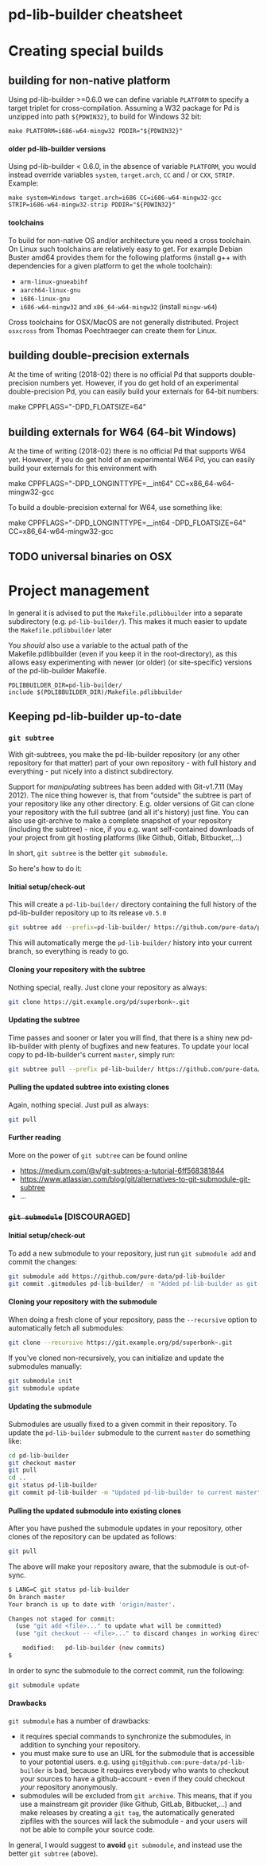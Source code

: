 pd-lib-builder cheatsheet
=========================

# Creating special builds

## building for non-native platform

Using pd-lib-builder >=0.6.0 we can define variable `PLATFORM` to specify a
target triplet for cross-compilation. Assuming a W32 package for Pd is unzipped
into path `${PDWIN32}`, to build for Windows 32 bit:

    make PLATFORM=i686-w64-mingw32 PDDIR="${PDWIN32}"

#### older pd-lib-builder versions

Using pd-lib-builder < 0.6.0, in the absence of variable `PLATFORM`, you would
instead override variables `system`, `target.arch`, `CC` and / or `CXX`,
`STRIP`. Example:

    make system=Windows target.arch=i686 CC=i686-w64-mingw32-gcc STRIP=i686-w64-mingw32-strip PDDIR="${PDWIN32}"

#### toolchains

To build for non-native OS and/or architecture you need a cross toolchain. On
Linux such toolchains are relatively easy to get. For example Debian Buster
amd64 provides them for the following platforms (install g++ with dependencies
for a given platform to get the whole toolchain):

- `arm-linux-gnueabihf`
- `aarch64-linux-gnu`
- `i686-linux-gnu`
- `i686-w64-mingw32` and `x86_64-w64-mingw32` (install `mingw-w64`)

Cross toolchains for OSX/MacOS are not generally distributed. Project
`osxcross` from Thomas Poechtraeger can create them for Linux.

## building double-precision externals

At the time of writing (2018-02) there is no official Pd that supports
double-precision numbers yet.
However, if you do get hold of an experimental double-precision Pd, you can
easily build your externals for 64-bit numbers:

   make CPPFLAGS="-DPD_FLOATSIZE=64"

## building externals for W64 (64-bit Windows)

At the time of writing (2018-02) there is no official Pd that supports
W64 yet.
However, if you do get hold of an experimental W64 Pd, you can
easily build your externals for this environment with

   make CPPFLAGS="-DPD_LONGINTTYPE=__int64" CC=x86_64-w64-mingw32-gcc


To build a double-precision external for W64, use something like:

   make CPPFLAGS="-DPD_LONGINTTYPE=__int64 -DPD_FLOATSIZE=64" CC=x86_64-w64-mingw32-gcc


## TODO universal binaries on OSX


# Project management

In general it is advised to put the `Makefile.pdlibbuilder` into a separate
subdirectory (e.g. `pd-lib-builder/`).
This makes it much easier to update the `Makefile.pdlibbuilder` later

You *should* also use a variable to the actual path of the Makefile.pdlibbuilder
(even if you keep it in the root-directory), as this allows easy experimenting
with newer (or older) (or site-specific) versions of the pd-lib-builder
Makefile.

~~~make
PDLIBBUILDER_DIR=pd-lib-builder/
include $(PDLIBBUILDER_DIR)/Makefile.pdlibbuilder
~~~

## Keeping pd-lib-builder up-to-date

### `git subtree`

With git-subtrees, you make the pd-lib-builder repository (or any other
repository for that matter) part of your own repository - with full history and
everything - put nicely into a distinct subdirectory.

Support for *manipulating* subtrees has been added with Git-v1.7.11 (May 2012).
The nice thing however is, that from "outside" the subtree is part of your
repository like any other directory. E.g. older versions of Git can clone your
repository with the full subtree (and all it's history) just fine.
You can also use git-archive to make a complete snapshot of your repository
(including the subtree) - nice, if you e.g. want self-contained downloads of
your project from git hosting platforms (like Github, Gitlab, Bitbucket,...)

In short, `git subtree` is the better `git submodule`.

So here's how to do it:

#### Initial setup/check-out
This will create a `pd-lib-builder/` directory containing the full history of
the pd-lib-builder repository up to its release `v0.5.0`

~~~sh
git subtree add --prefix=pd-lib-builder/ https://github.com/pure-data/pd-lib-builder v0.5.0
~~~

This will automatically merge the `pd-lib-builder/` history into your current
branch, so everything is ready to go.

#### Cloning your repository with the subtree
Nothing special, really.
Just clone your repository as always:

~~~sh
git clone https://git.example.org/pd/superbonk~.git
~~~

#### Updating the subtree
Time passes and sooner or later you will find, that there is a shiny new
pd-lib-builder with plenty of bugfixes and new features.
To update your local copy to pd-lib-builder's current `master`, simply run:

~~~sh
git subtree pull --prefix pd-lib-builder/ https://github.com/pure-data/pd-lib-builder master
~~~

#### Pulling the updated subtree into existing clones
Again, nothing special.
Just pull as always:

~~~sh
git pull
~~~


#### Further reading
More on the power of `git subtree` can be found online
- https://medium.com/@v/git-subtrees-a-tutorial-6ff568381844
- https://www.atlassian.com/blog/git/alternatives-to-git-submodule-git-subtree
- ...

### ~~`git submodule`~~ [DISCOURAGED]


#### Initial setup/check-out
To add a new submodule to your repository, just run `git submodule add` and
commit the changes:

~~~sh
git submodule add https://github.com/pure-data/pd-lib-builder
git commit .gitmodules pd-lib-builder/ -m "Added pd-lib-builder as git-submodule"
~~~

#### Cloning your repository with the submodule

When doing a fresh clone of your repository, pass the `--recursive` option to
automatically fetch all submodules:

~~~sh
git clone --recursive https://git.example.org/pd/superbonk~.git
~~~

If you've cloned non-recursively, you can initialize and update the submodules
manually:

~~~sh
git submodule init
git submodule update
~~~

#### Updating the submodule
Submodules are usually fixed to a given commit in their repository.
To update the `pd-lib-builder` submodule to the current `master` do something
like:

~~~sh
cd pd-lib-builder
git checkout master
git pull
cd ..
git status pd-lib-builder
git commit pd-lib-builder -m "Updated pd-lib-builder to current master"
~~~

#### Pulling the updated submodule into existing clones
After you have pushed the submodule updates in your repository, other clones of
the repository can be updated as follows:

~~~sh
git pull
~~~

The above will make your repository aware, that the submodule is out-of-sync.

~~~sh
$ LANG=C git status pd-lib-builder
On branch master
Your branch is up to date with 'origin/master'.

Changes not staged for commit:
  (use "git add <file>..." to update what will be committed)
  (use "git checkout -- <file>..." to discard changes in working directory)

	modified:   pd-lib-builder (new commits)
$
~~~

In order to sync the submodule to the correct commit, run the following:

~~~sh
git submodule update
~~~

#### Drawbacks
`git submodule` has a number of drawbacks:
- it requires special commands to synchronize the submodules, in addition to
  synching your repository.
- you must make sure to use an URL for the submodule that is accessible to your
  potential users. e.g. using `git@github.com:pure-data/pd-lib-builder` is bad,
  because it requires everybody who wants to checkout your sources to have a
  github-account - even if they could checkout *your* repository anonymously.
- submodules will be excluded from `git archive`. This means, that if you use a
  mainstream git provider (like Github, GitLab, Bitbucket,...) and make releases
  by creating a `git tag`, the automatically generated zipfiles with the sources
  will lack the submodule - and your users will not be able to compile your
  source code.

In general, I would suggest to **avoid** `git submodule`, and instead use the
better `git subtree` (above).

